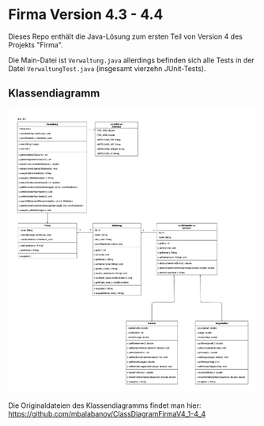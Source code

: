 # Firma Version 4.3 - 4.4
Dieses Repo enthält die Java-Lösung zum ersten Teil von Version 4 des Projekts "Firma".

Die Main-Datei ist `Verwaltung.java` allerdings befinden sich alle Tests in der Datei `VerwaltungTest.java` (insgesamt vierzehn JUnit-Tests).

## Klassendiagramm

![Klassendiagramm](FirmaV4_3-4_4_ClassDiagram.png)

Die Originaldateien des Klassendiagramms findet man hier: https://github.com/mbalabanov/ClassDiagramFirmaV4_1-4_4
